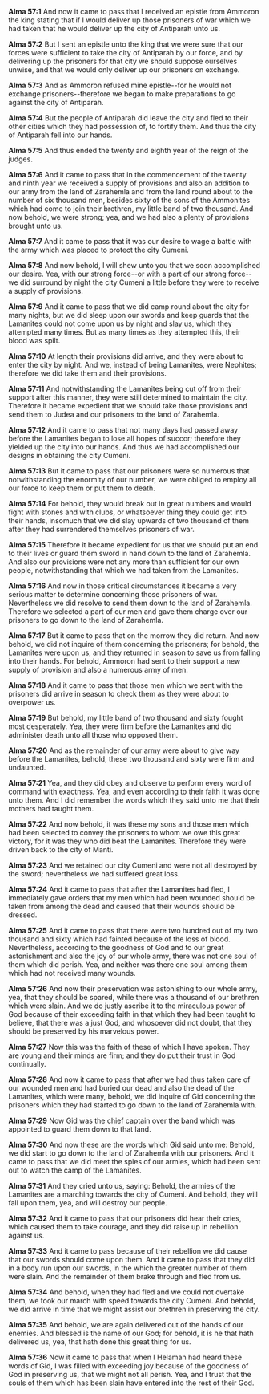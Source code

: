 **Alma 57:1** And now it came to pass that I received an epistle from Ammoron the king stating that if I would deliver up those prisoners of war which we had taken that he would deliver up the city of Antiparah unto us.

**Alma 57:2** But I sent an epistle unto the king that we were sure that our forces were sufficient to take the city of Antiparah by our force, and by delivering up the prisoners for that city we should suppose ourselves unwise, and that we would only deliver up our prisoners on exchange.

**Alma 57:3** And as Ammoron refused mine epistle--for he would not exchange prisoners--therefore we began to make preparations to go against the city of Antiparah.

**Alma 57:4** But the people of Antiparah did leave the city and fled to their other cities which they had possession of, to fortify them. And thus the city of Antiparah fell into our hands.

**Alma 57:5** And thus ended the twenty and eighth year of the reign of the judges.

**Alma 57:6** And it came to pass that in the commencement of the twenty and ninth year we received a supply of provisions and also an addition to our army from the land of Zarahemla and from the land round about to the number of six thousand men, besides sixty of the sons of the Ammonites which had come to join their brethren, my little band of two thousand. And now behold, we were strong; yea, and we had also a plenty of provisions brought unto us.

**Alma 57:7** And it came to pass that it was our desire to wage a battle with the army which was placed to protect the city Cumeni.

**Alma 57:8** And now behold, I will shew unto you that we soon accomplished our desire. Yea, with our strong force--or with a part of our strong force--we did surround by night the city Cumeni a little before they were to receive a supply of provisions.

**Alma 57:9** And it came to pass that we did camp round about the city for many nights, but we did sleep upon our swords and keep guards that the Lamanites could not come upon us by night and slay us, which they attempted many times. But as many times as they attempted this, their blood was spilt.

**Alma 57:10** At length their provisions did arrive, and they were about to enter the city by night. And we, instead of being Lamanites, were Nephites; therefore we did take them and their provisions.

**Alma 57:11** And notwithstanding the Lamanites being cut off from their support after this manner, they were still determined to maintain the city. Therefore it became expedient that we should take those provisions and send them to Judea and our prisoners to the land of Zarahemla.

**Alma 57:12** And it came to pass that not many days had passed away before the Lamanites began to lose all hopes of succor; therefore they yielded up the city into our hands. And thus we had accomplished our designs in obtaining the city Cumeni.

**Alma 57:13** But it came to pass that our prisoners were so numerous that notwithstanding the enormity of our number, we were obliged to employ all our force to keep them or put them to death.

**Alma 57:14** For behold, they would break out in great numbers and would fight with stones and with clubs, or whatsoever thing they could get into their hands, insomuch that we did slay upwards of two thousand of them after they had surrendered themselves prisoners of war.

**Alma 57:15** Therefore it became expedient for us that we should put an end to their lives or guard them sword in hand down to the land of Zarahemla. And also our provisions were not any more than sufficient for our own people, notwithstanding that which we had taken from the Lamanites.

**Alma 57:16** And now in those critical circumstances it became a very serious matter to determine concerning those prisoners of war. Nevertheless we did resolve to send them down to the land of Zarahemla. Therefore we selected a part of our men and gave them charge over our prisoners to go down to the land of Zarahemla.

**Alma 57:17** But it came to pass that on the morrow they did return. And now behold, we did not inquire of them concerning the prisoners; for behold, the Lamanites were upon us, and they returned in season to save us from falling into their hands. For behold, Ammoron had sent to their support a new supply of provision and also a numerous army of men.

**Alma 57:18** And it came to pass that those men which we sent with the prisoners did arrive in season to check them as they were about to overpower us.

**Alma 57:19** But behold, my little band of two thousand and sixty fought most desperately. Yea, they were firm before the Lamanites and did administer death unto all those who opposed them.

**Alma 57:20** And as the remainder of our army were about to give way before the Lamanites, behold, these two thousand and sixty were firm and undaunted.

**Alma 57:21** Yea, and they did obey and observe to perform every word of command with exactness. Yea, and even according to their faith it was done unto them. And I did remember the words which they said unto me that their mothers had taught them.

**Alma 57:22** And now behold, it was these my sons and those men which had been selected to convey the prisoners to whom we owe this great victory, for it was they who did beat the Lamanites. Therefore they were driven back to the city of Manti.

**Alma 57:23** And we retained our city Cumeni and were not all destroyed by the sword; nevertheless we had suffered great loss.

**Alma 57:24** And it came to pass that after the Lamanites had fled, I immediately gave orders that my men which had been wounded should be taken from among the dead and caused that their wounds should be dressed.

**Alma 57:25** And it came to pass that there were two hundred out of my two thousand and sixty which had fainted because of the loss of blood. Nevertheless, according to the goodness of God and to our great astonishment and also the joy of our whole army, there was not one soul of them which did perish. Yea, and neither was there one soul among them which had not received many wounds.

**Alma 57:26** And now their preservation was astonishing to our whole army, yea, that they should be spared, while there was a thousand of our brethren which were slain. And we do justly ascribe it to the miraculous power of God because of their exceeding faith in that which they had been taught to believe, that there was a just God, and whosoever did not doubt, that they should be preserved by his marvelous power.

**Alma 57:27** Now this was the faith of these of which I have spoken. They are young and their minds are firm; and they do put their trust in God continually.

**Alma 57:28** And now it came to pass that after we had thus taken care of our wounded men and had buried our dead and also the dead of the Lamanites, which were many, behold, we did inquire of Gid concerning the prisoners which they had started to go down to the land of Zarahemla with.

**Alma 57:29** Now Gid was the chief captain over the band which was appointed to guard them down to that land.

**Alma 57:30** And now these are the words which Gid said unto me: Behold, we did start to go down to the land of Zarahemla with our prisoners. And it came to pass that we did meet the spies of our armies, which had been sent out to watch the camp of the Lamanites.

**Alma 57:31** And they cried unto us, saying: Behold, the armies of the Lamanites are a marching towards the city of Cumeni. And behold, they will fall upon them, yea, and will destroy our people.

**Alma 57:32** And it came to pass that our prisoners did hear their cries, which caused them to take courage, and they did raise up in rebellion against us.

**Alma 57:33** And it came to pass because of their rebellion we did cause that our swords should come upon them. And it came to pass that they did in a body run upon our swords, in the which the greater number of them were slain. And the remainder of them brake through and fled from us.

**Alma 57:34** And behold, when they had fled and we could not overtake them, we took our march with speed towards the city Cumeni. And behold, we did arrive in time that we might assist our brethren in preserving the city.

**Alma 57:35** And behold, we are again delivered out of the hands of our enemies. And blessed is the name of our God; for behold, it is he that hath delivered us, yea, that hath done this great thing for us.

**Alma 57:36** Now it came to pass that when I Helaman had heard these words of Gid, I was filled with exceeding joy because of the goodness of God in preserving us, that we might not all perish. Yea, and I trust that the souls of them which has been slain have entered into the rest of their God.

